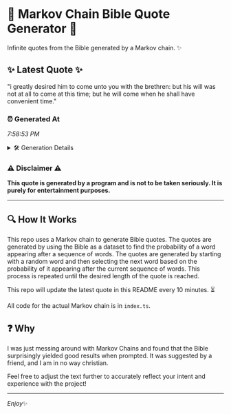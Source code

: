 # 📖 Markov Chain Bible Quote Generator 📖

Infinite quotes from the Bible generated by a Markov chain. ✨

## ✨ Latest Quote ✨
"i greatly desired him to come unto you with the brethren: but his will was not at all to come at this time; but he will come when he shall have convenient time."

### ⏰ Generated At
*7:58:53 PM*

<details>
    <summary>🛠️ Generation Details</summary>
    <p>
        <strong>🌱 Seed:</strong> i<br>
        <strong>🔄 Iterations:</strong> 32<br>
        <strong>📜 Context History:</strong><br>[ i ]: greatly<br>[ i, greatly ]: desired<br>[ i, greatly, desired ]: him<br>[ i, greatly, desired, him ]: to<br>[ i, greatly, desired, him, to ]: come<br>[ i, greatly, desired, him, to, come ]: unto<br>[ greatly, desired, him, to, come, unto ]: you<br>[ desired, him, to, come, unto, you ]: with<br>[ him, to, come, unto, you, with ]: the<br>[ to, come, unto, you, with, the ]: brethren:<br>[ come, unto, you, with, the, brethren: ]: but<br>[ unto, you, with, the, brethren:, but ]: his<br>[ you, with, the, brethren:, but, his ]: will<br>[ with, the, brethren:, but, his, will ]: was<br>[ the, brethren:, but, his, will, was ]: not<br>[ brethren:, but, his, will, was, not ]: at<br>[ but, his, will, was, not, at ]: all<br>[ his, will, was, not, at, all ]: to<br>[ will, was, not, at, all, to ]: come<br>[ was, not, at, all, to, come ]: at<br>[ not, at, all, to, come, at ]: this<br>[ at, all, to, come, at, this ]: time;<br>[ all, to, come, at, this, time; ]: but<br>[ to, come, at, this, time;, but ]: he<br>[ come, at, this, time;, but, he ]: will<br>[ at, this, time;, but, he, will ]: come<br>[ this, time;, but, he, will, come ]: when<br>[ time;, but, he, will, come, when ]: he<br>[ but, he, will, come, when, he ]: shall<br>[ he, will, come, when, he, shall ]: have<br>[ will, come, when, he, shall, have ]: convenient<br>[ come, when, he, shall, have, convenient ]: time.<br>
    </p>
</details>

### ⚠️ Disclaimer ⚠️
**This quote is generated by a program and is not to be taken seriously. It is purely for entertainment purposes.**

---

## 🔍 How It Works

This repo uses a Markov chain to generate Bible quotes. The quotes are generated by using the Bible as a dataset to find the probability of a word appearing after a sequence of words. The quotes are generated by starting with a random word and then selecting the next word based on the probability of it appearing after the current sequence of words. This process is repeated until the desired length of the quote is reached.

This repo will update the latest quote in this README every 10 minutes. ⏳

All code for the actual Markov chain is in `index.ts`.

## ❓ Why

I was just messing around with Markov Chains and found that the Bible surprisingly yielded good results when prompted. 
It was suggested by a friend, and I am in no way christian.

Feel free to adjust the text further to accurately reflect your intent and experience with the project!

---

*Enjoy*✨
